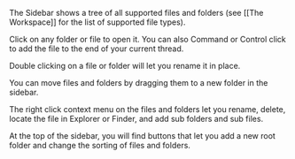The Sidebar shows a tree of all supported files and folders (see [[The Workspace]] for the list of supported file types).

Click on any folder or file to open it. You can also Command or Control click to add the file to the end of your current thread.

Double clicking on a file or folder will let you rename it in place.

You can move files and folders by dragging them to a new folder in the sidebar.

The right click context menu on the files and folders let you rename, delete, locate the file in Explorer or Finder, and add sub folders and sub files.

At the top of the sidebar, you will find buttons that let you add a new root folder and change the sorting of files and folders.